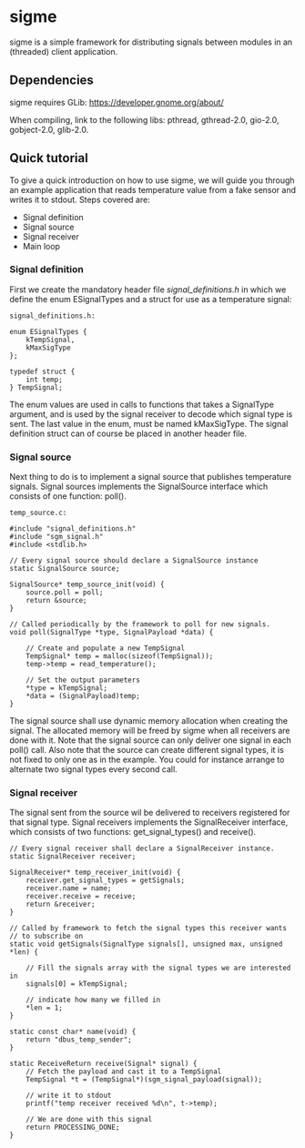 # sigme
sigme is a simple framework for distributing signals between modules in an (threaded) client application. 

## Dependencies
sigme requires GLib: https://developer.gnome.org/about/

When compiling, link to the following libs: pthread, gthread-2.0, gio-2.0, gobject-2.0, glib-2.0.

## Quick tutorial
To give a quick introduction on how to use sigme, we will guide you through an example application that reads temperature value from a fake sensor and writes it to stdout. Steps covered are:
 * Signal definition
 * Signal source
 * Signal receiver
 * Main loop

### Signal definition
First we create the mandatory header file *signal_definitions.h* in which we define the enum ESignalTypes and a struct for use as a temperature signal:
```
signal_definitions.h:

enum ESignalTypes {
    kTempSignal,
    kMaxSigType
};

typedef struct {
    int temp;
} TempSignal;
```
The enum values are used in calls to functions that takes a SignalType argument, and is used by the signal receiver to decode which signal type is sent. The last value in the enum, must be named kMaxSigType.
The signal definition struct can of course be placed in another header file.

### Signal source
Next thing to do is to implement a signal source that publishes temperature signals. Signal sources implements the SignalSource interface which consists of one function: poll(). 

```
temp_source.c:

#include "signal_definitions.h"
#include "sgm_signal.h"
#include <stdlib.h>

// Every signal source should declare a SignalSource instance
static SignalSource source;

SignalSource* temp_source_init(void) {
    source.poll = poll;
    return &source;
}

// Called periodically by the framework to poll for new signals.
void poll(SignalType *type, SignalPayload *data) {

    // Create and populate a new TempSignal
    TempSignal* temp = malloc(sizeof(TempSignal));
    temp->temp = read_temperature();
    
    // Set the output parameters
    *type = kTempSignal;
    *data = (SignalPayload)temp;
}
```
The signal source shall use dynamic memory allocation when creating the signal. The allocated memory will be freed by sigme when all receivers are done with it.
Note that the signal source can only deliver one signal in each poll() call. Also note that the source can create different signal types, it is not fixed to only one as in the example. You could for instance arrange to alternate two signal types every second call.

### Signal receiver
The signal sent from the source wil be delivered to receivers registered for that signal type. Signal receivers implements the SignalReceiver interface, which consists of two functions: get_signal_types() and receive().
```
// Every signal receiver shall declare a SignalReceiver instance.
static SignalReceiver receiver;

SignalReceiver* temp_receiver_init(void) {
    receiver.get_signal_types = getSignals;
    receiver.name = name;
    receiver.receive = receive;
    return &receiver;
}

// Called by framework to fetch the signal types this receiver wants
// to subscribe on
static void getSignals(SignalType signals[], unsigned max, unsigned *len) {

    // Fill the signals array with the signal types we are interested in
    signals[0] = kTempSignal;
    
    // indicate how many we filled in
    *len = 1;
}

static const char* name(void) {
    return "dbus_temp_sender";
}

static ReceiveReturn receive(Signal* signal) {
    // Fetch the payload and cast it to a TempSignal
    TempSignal *t = (TempSignal*)(sgm_signal_payload(signal));
    
    // write it to stdout
    printf("temp receiver received %d\n", t->temp);
    
    // We are done with this signal
    return PROCESSING_DONE;
}
